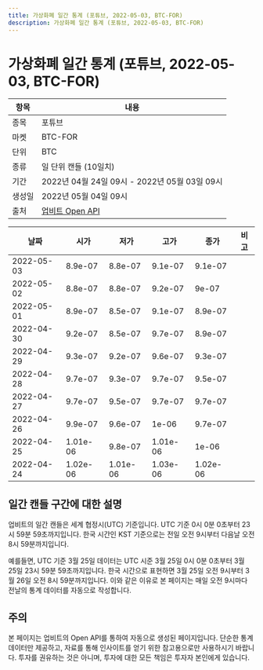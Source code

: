 ```yaml
---
title: 가상화폐 일간 통계 (포튜브, 2022-05-03, BTC-FOR)
description: 가상화폐 일간 통계 (포튜브, 2022-05-03, BTC-FOR)
---
```



가상화폐 일간 통계 (포튜브, 2022-05-03, BTC-FOR)
===

|항목|내용|
|--|--|
|종목|포튜브|
|마켓|BTC-FOR|
|단위|BTC|
|종류|일 단위 캔들 (10일치)|
|기간|2022년 04월 24일 09시 - 2022년 05월 03일 09시|
|생성일|2022년 05월 04일 09시|
|출처|[업비트 Open API](https://docs.upbit.com)|


|날짜|시가|저가|고가|종가|비고|
|--|--|--|--|--|--|
|2022-05-03|8.9e-07|8.8e-07|9.1e-07|9.1e-07|    |
|2022-05-02|8.8e-07|8.8e-07|9.2e-07|9e-07|    |
|2022-05-01|8.9e-07|8.5e-07|9.1e-07|8.9e-07|    |
|2022-04-30|9.2e-07|8.5e-07|9.7e-07|8.9e-07|    |
|2022-04-29|9.3e-07|9.2e-07|9.6e-07|9.3e-07|    |
|2022-04-28|9.7e-07|9.3e-07|9.7e-07|9.5e-07|    |
|2022-04-27|9.7e-07|9.5e-07|9.7e-07|9.7e-07|    |
|2022-04-26|9.9e-07|9.6e-07|1e-06|9.7e-07|    |
|2022-04-25|1.01e-06|9.8e-07|1.01e-06|1e-06|    |
|2022-04-24|1.02e-06|1.01e-06|1.03e-06|1.02e-06|    |


일간 캔들 구간에 대한 설명
---


업비트의 일간 캔들은 세계 협정시(UTC) 기준입니다. 
UTC 기준 0시 0분 0초부터 23시 59분 59초까지입니다. 
한국 시간인 KST 기준으로는 전일 오전 9시부터 다음날 오전 8시 59분까지입니다. 


예를들면, UTC 기준 3월 25일 데이터는 UTC 시준 3월 25일 0시 0분 0초부터 3월 25일 23시 59분 59초까지입니다. 
한국 시간으로 표현하면 3월 25일 오전 9시부터 3월 26일 오전 8시 59분까지입니다. 
이와 같은 이유로 본 페이지는 매일 오전 9시마다 전날의 통계 데이터를 자동으로 작성합니다. 


주의
---


본 페이지는 업비트의 Open API를 통하여 자동으로 생성된 페이지입니다. 
단순한 통계 데이터만 제공하고, 자료를 통해 인사이트를 얻기 위한 참고용으로만 사용하시기 바랍니다. 
투자를 권유하는 것은 아니며, 투자에 대한 모든 책임은 투자자 본인에게 있습니다. 

